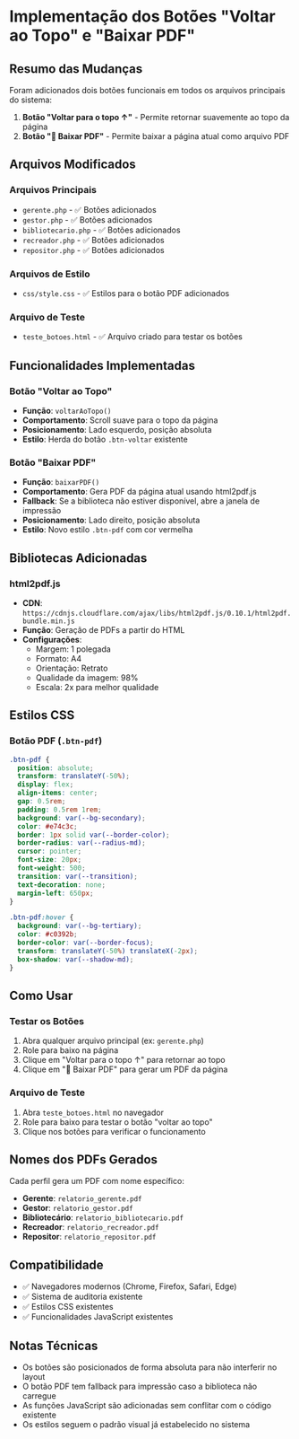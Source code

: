 # Implementação dos Botões "Voltar ao Topo" e "Baixar PDF"

## Resumo das Mudanças

Foram adicionados dois botões funcionais em todos os arquivos principais do sistema:

1. **Botão "Voltar para o topo ↑"** - Permite retornar suavemente ao topo da página
2. **Botão "📄 Baixar PDF"** - Permite baixar a página atual como arquivo PDF

## Arquivos Modificados

### Arquivos Principais
- `gerente.php` - ✅ Botões adicionados
- `gestor.php` - ✅ Botões adicionados  
- `bibliotecario.php` - ✅ Botões adicionados
- `recreador.php` - ✅ Botões adicionados
- `repositor.php` - ✅ Botões adicionados

### Arquivos de Estilo
- `css/style.css` - ✅ Estilos para o botão PDF adicionados

### Arquivo de Teste
- `teste_botoes.html` - ✅ Arquivo criado para testar os botões

## Funcionalidades Implementadas

### Botão "Voltar ao Topo"
- **Função**: `voltarAoTopo()`
- **Comportamento**: Scroll suave para o topo da página
- **Posicionamento**: Lado esquerdo, posição absoluta
- **Estilo**: Herda do botão `.btn-voltar` existente

### Botão "Baixar PDF"
- **Função**: `baixarPDF()`
- **Comportamento**: Gera PDF da página atual usando html2pdf.js
- **Fallback**: Se a biblioteca não estiver disponível, abre a janela de impressão
- **Posicionamento**: Lado direito, posição absoluta
- **Estilo**: Novo estilo `.btn-pdf` com cor vermelha

## Bibliotecas Adicionadas

### html2pdf.js
- **CDN**: `https://cdnjs.cloudflare.com/ajax/libs/html2pdf.js/0.10.1/html2pdf.bundle.min.js`
- **Função**: Geração de PDFs a partir do HTML
- **Configurações**:
  - Margem: 1 polegada
  - Formato: A4
  - Orientação: Retrato
  - Qualidade da imagem: 98%
  - Escala: 2x para melhor qualidade

## Estilos CSS

### Botão PDF (`.btn-pdf`)
```css
.btn-pdf {
  position: absolute;
  transform: translateY(-50%);
  display: flex;
  align-items: center;
  gap: 0.5rem;
  padding: 0.5rem 1rem;
  background: var(--bg-secondary);
  color: #e74c3c;
  border: 1px solid var(--border-color);
  border-radius: var(--radius-md);
  cursor: pointer;
  font-size: 20px;
  font-weight: 500;
  transition: var(--transition);
  text-decoration: none;
  margin-left: 650px;
}

.btn-pdf:hover {
  background: var(--bg-tertiary);
  color: #c0392b;
  border-color: var(--border-focus);
  transform: translateY(-50%) translateX(-2px);
  box-shadow: var(--shadow-md);
}
```

## Como Usar

### Testar os Botões
1. Abra qualquer arquivo principal (ex: `gerente.php`)
2. Role para baixo na página
3. Clique em "Voltar para o topo ↑" para retornar ao topo
4. Clique em "📄 Baixar PDF" para gerar um PDF da página

### Arquivo de Teste
1. Abra `teste_botoes.html` no navegador
2. Role para baixo para testar o botão "voltar ao topo"
3. Clique nos botões para verificar o funcionamento

## Nomes dos PDFs Gerados

Cada perfil gera um PDF com nome específico:
- **Gerente**: `relatorio_gerente.pdf`
- **Gestor**: `relatorio_gestor.pdf`
- **Bibliotecário**: `relatorio_bibliotecario.pdf`
- **Recreador**: `relatorio_recreador.pdf`
- **Repositor**: `relatorio_repositor.pdf`

## Compatibilidade

- ✅ Navegadores modernos (Chrome, Firefox, Safari, Edge)
- ✅ Sistema de auditoria existente
- ✅ Estilos CSS existentes
- ✅ Funcionalidades JavaScript existentes

## Notas Técnicas

- Os botões são posicionados de forma absoluta para não interferir no layout
- O botão PDF tem fallback para impressão caso a biblioteca não carregue
- As funções JavaScript são adicionadas sem conflitar com o código existente
- Os estilos seguem o padrão visual já estabelecido no sistema
